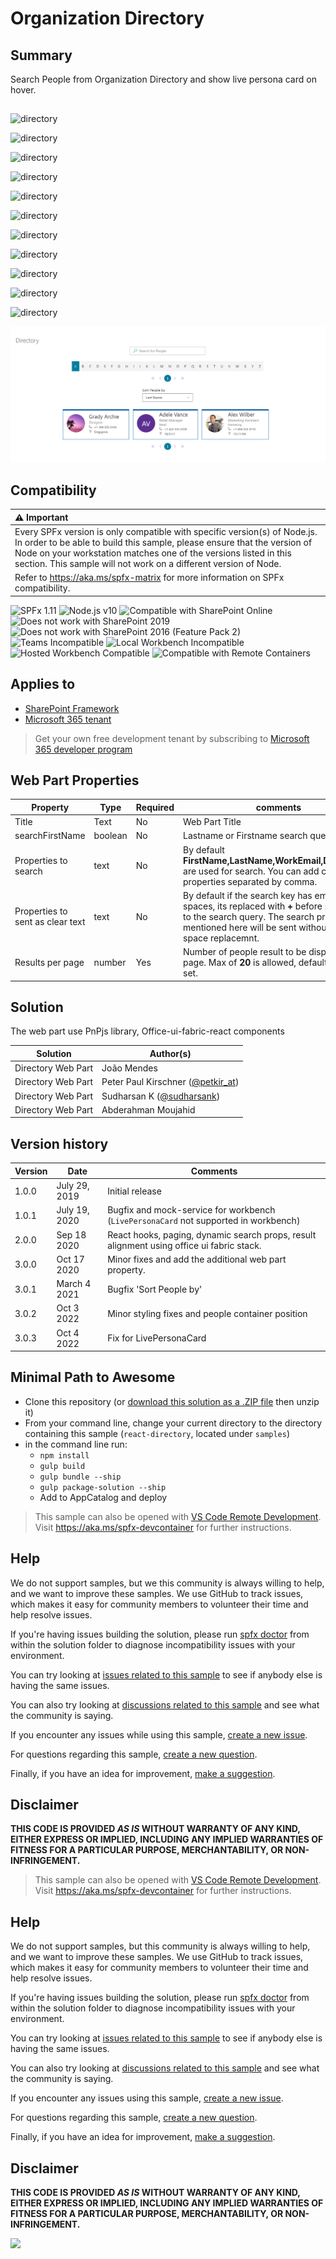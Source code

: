 # Organization Directory

## Summary

Search People from Organization Directory and show live persona card on hover.

##  
![directory](/samples/react-directory/assets/react-directory7.png) 

![directory](/samples/react-directory/assets/react-directory8.png) 

![directory](/samples/react-directory/assets/react-directory9.png) 

![directory](/samples/react-directory/assets/react-directory.jpg) 

![directory](/samples/react-directory/assets/react-directory-teams1.jpg) 

![directory](/samples/react-directory/assets/react-directory2.jpg) 

![directory](/samples/react-directory/assets/react-directory-teams2.png) 

![directory](/samples/react-directory/assets/react-directory21.png) 

![directory](/samples/react-directory/assets/react-directory3.jpg) 

![directory](/samples/react-directory/assets/react-directory6.png) 

![directory](/samples/react-directory/assets/react-directory5.jpg) 

![directory](./assets/react-directory-withPaging.png) 

## Compatibility

| :warning: Important          |
|:---------------------------|
| Every SPFx version is only compatible with specific version(s) of Node.js. In order to be able to build this sample, please ensure that the version of Node on your workstation matches one of the versions listed in this section. This sample will not work on a different version of Node.|
|Refer to <https://aka.ms/spfx-matrix> for more information on SPFx compatibility.   |

![SPFx 1.11](https://img.shields.io/badge/SPFx-1.11.0-green.svg)
![Node.js v10](https://img.shields.io/badge/Node.js-v10-green.svg)
![Compatible with SharePoint Online](https://img.shields.io/badge/SharePoint%20Online-Compatible-green.svg)
![Does not work with SharePoint 2019](https://img.shields.io/badge/SharePoint%20Server%202019-Incompatible-red.svg "SharePoint Server 2019 requires SPFx 1.4.1 or lower")
![Does not work with SharePoint 2016 (Feature Pack 2)](https://img.shields.io/badge/SharePoint%20Server%202016%20(Feature%20Pack%202)-Incompatible-red.svg "SharePoint Server 2016 Feature Pack 2 requires SPFx 1.1")
![Teams Incompatible](https://img.shields.io/badge/Teams-Incompatible-lightgrey.svg)
![Local Workbench Incompatible](https://img.shields.io/badge/Local%20Workbench-Incompatible-red.svg "The solution requires access to your organization directory")
![Hosted Workbench Compatible](https://img.shields.io/badge/Hosted%20Workbench-Compatible-green.svg)
![Compatible with Remote Containers](https://img.shields.io/badge/Remote%20Containers-Compatible-green.svg)

## Applies to

* [SharePoint Framework](https://learn.microsoft.com/sharepoint/dev/spfx/sharepoint-framework-overview)
* [Microsoft 365 tenant](https://learn.microsoft.com/sharepoint/dev/spfx/set-up-your-development-environment)

> Get your own free development tenant by subscribing to [Microsoft 365 developer program](http://aka.ms/m365devprogram)


## Web Part Properties
 
Property |Type|Required| comments
--------------------|----|--------|----------
Title | Text| No|Web Part Title
searchFirstName | boolean|No| Lastname or Firstname search query
Properties to search | text | No | By default **FirstName,LastName,WorkEmail,Department** are used for search. You can add custom properties separated by comma.
Properties to sent as clear text | text | No | By default if the search key has empty spaces, its replaced with **+** before sending it to the search query. The search properties mentioned here will be sent without the empty space replacemnt.
Results per page | number | Yes | Number of people result to be displayed per page. Max of **20** is allowed, default of **10** is set. 

## Solution

The web part use PnPjs library, Office-ui-fabric-react components

Solution|Author(s)
--------|---------
Directory Web Part|João Mendes
Directory Web Part| Peter Paul Kirschner ([@petkir_at](https://twitter.com/petkir_at))
Directory Web Part| Sudharsan K ([@sudharsank](https://twitter.com/sudharsank))
Directory Web Part| Abderahman Moujahid

## Version history

Version|Date|Comments
-------|----|--------
1.0.0|July 29, 2019|Initial release
1.0.1|July 19, 2020|Bugfix and mock-service for workbench (`LivePersonaCard` not supported in workbench)
2.0.0|Sep 18 2020|React hooks, paging, dynamic search props, result alignment using office ui fabric stack.
3.0.0|Oct 17 2020|Minor fixes and add the additional web part property.
3.0.1|March 4 2021|Bugfix 'Sort People by'
3.0.2|Oct 3 2022|Minor styling fixes and people container position  
3.0.3|Oct 4 2022|Fix for LivePersonaCard

## Minimal Path to Awesome

* Clone this repository (or [download this solution as a .ZIP file](https://pnp.github.io/download-partial/?url=https://github.com/pnp/sp-dev-fx-webparts/tree/main/samples/react-directory) then unzip it)
* From your command line, change your current directory to the directory containing this sample (`react-directory`, located under `samples`)
* in the command line run:
  - `npm install`
  - `gulp build`
  - `gulp bundle --ship`
  - `gulp package-solution --ship`
  - Add to AppCatalog and deploy

>  This sample can also be opened with [VS Code Remote Development](https://code.visualstudio.com/docs/remote/remote-overview). Visit https://aka.ms/spfx-devcontainer for further instructions.

## Help

We do not support samples, but we this community is always willing to help, and we want to improve these samples. We use GitHub to track issues, which makes it easy for  community members to volunteer their time and help resolve issues.

If you're having issues building the solution, please run [spfx doctor](https://pnp.github.io/cli-microsoft365/cmd/spfx/spfx-doctor/) from within the solution folder to diagnose incompatibility issues with your environment.

You can try looking at [issues related to this sample](https://github.com/pnp/sp-dev-fx-webparts/issues?q=label%3A%22sample%3A%20react-directory") to see if anybody else is having the same issues.

You can also try looking at [discussions related to this sample](https://github.com/pnp/sp-dev-fx-webparts/discussions?discussions_q=react-directory) and see what the community is saying.

If you encounter any issues while using this sample, [create a new issue](https://github.com/pnp/sp-dev-fx-webparts/issues/new?assignees=&labels=Needs%3A+Triage+%3Amag%3A%2Ctype%3Abug-suspected%2Csample%3A%20react-directory&template=bug-report.yml&sample=react-directory&authors=@joaojmendes%20@petkir%20@sudharsank%20@Abderahman88&title=react-directory%20-%20).

For questions regarding this sample, [create a new question](https://github.com/pnp/sp-dev-fx-webparts/issues/new?assignees=&labels=Needs%3A+Triage+%3Amag%3A%2Ctype%3Aquestion%2Csample%3A%20react-directory&template=question.yml&sample=react-directory&authors=@joaojmendes%20@petkir%20@sudharsank%20@Abderahman88&title=react-directory%20-%20).

Finally, if you have an idea for improvement, [make a suggestion](https://github.com/pnp/sp-dev-fx-webparts/issues/new?assignees=&labels=Needs%3A+Triage+%3Amag%3A%2Ctype%3Aenhancement%2Csample%3A%20react-directory&template=question.yml&sample=react-directory&authors=@joaojmendes%20@petkir%20@sudharsank%20@Abderahman88&title=react-directory%20-%20).

## Disclaimer

**THIS CODE IS PROVIDED *AS IS* WITHOUT WARRANTY OF ANY KIND, EITHER EXPRESS OR IMPLIED, INCLUDING ANY IMPLIED WARRANTIES OF FITNESS FOR A PARTICULAR PURPOSE, MERCHANTABILITY, OR NON-INFRINGEMENT.**


> This sample can also be opened with [VS Code Remote Development](https://code.visualstudio.com/docs/remote/remote-overview). Visit <https://aka.ms/spfx-devcontainer> for further instructions.

## Help


We do not support samples, but this community is always willing to help, and we want to improve these samples. We use GitHub to track issues, which makes it easy for  community members to volunteer their time and help resolve issues.

If you're having issues building the solution, please run [spfx doctor](https://pnp.github.io/cli-microsoft365/cmd/spfx/spfx-doctor/) from within the solution folder to diagnose incompatibility issues with your environment.

You can try looking at [issues related to this sample](https://github.com/pnp/sp-dev-fx-webparts/issues?q=label%3A%22sample%3A%20react-directory%22) to see if anybody else is having the same issues.

You can also try looking at [discussions related to this sample](https://github.com/pnp/sp-dev-fx-webparts/discussions?discussions_q=react-directory) and see what the community is saying.

If you encounter any issues using this sample, [create a new issue](https://github.com/pnp/sp-dev-fx-webparts/issues/new?assignees=&labels=Needs%3A+Triage+%3Amag%3A%2Ctype%3Abug-suspected%2Csample%3A%20react-directory&template=bug-report.yml&sample=react-directory&authors=@joaojmendes%20@petkir_at%20@sudharsank%20@Abderahman88&title=react-directory%20-%20).

For questions regarding this sample, [create a new question](https://github.com/pnp/sp-dev-fx-webparts/issues/new?assignees=&labels=Needs%3A+Triage+%3Amag%3A%2Ctype%3Aquestion%2Csample%3A%20react-directory&template=question.yml&sample=react-directory&authors=@joaojmendes%20@petkir_at%20@sudharsank%20@Abderahman88&title=react-directory%20-%20).

Finally, if you have an idea for improvement, [make a suggestion](https://github.com/pnp/sp-dev-fx-webparts/issues/new?assignees=&labels=Needs%3A+Triage+%3Amag%3A%2Ctype%3Aenhancement%2Csample%3A%20react-directory&template=suggestion.yml&sample=react-directory&authors=@joaojmendes%20@petkir_at%20@sudharsank%20@Abderahman88&title=react-directory%20-%20).

## Disclaimer

**THIS CODE IS PROVIDED *AS IS* WITHOUT WARRANTY OF ANY KIND, EITHER EXPRESS OR IMPLIED, INCLUDING ANY IMPLIED WARRANTIES OF FITNESS FOR A PARTICULAR PURPOSE, MERCHANTABILITY, OR NON-INFRINGEMENT.**

<img src="https://telemetry.sharepointpnp.com/sp-dev-fx-webparts/samples/react-directory" />
